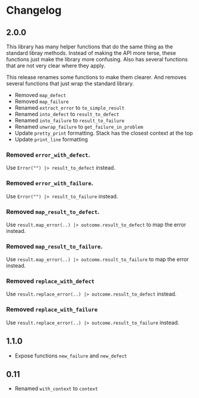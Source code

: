 # Changelog

## 2.0.0

This library has many helper functions that do the same thing as the standard libray methods.
Instead of making the API more terse, these functions just make the library more confusing.
Also has several functions that are not very clear where they apply.

This release renames some functions to make them clearer. And removes several functions that just wrap the standard library.

- Removed `map_defect`
- Removed `map_failure`
- Renamed `extract_error` to `to_simple_result`
- Renamed `into_defect` to `result_to_defect`
- Renamed `into_failure` to `result_to_failure`
- Renamed `unwrap_failure` to `get_failure_in_problem`
- Update `pretty_print` formatting. Stack has the closest context at the top
- Update `print_line` formatting

### Removed `error_with_defect`.

Use `Error("") |> result_to_defect` instead.

### Removed `error_with_failure`.

Use `Error("") |> result_to_failure` instead.

### Removed `map_result_to_defect`.

Use `result.map_error(..) |> outcome.result_to_defect` to map the error instead.

### Removed `map_result_to_failure`.

Use `result.map_error(..) |> outcome.result_to_failure` to map the error instead.

### Removed `replace_with_defect`

Use `result.replace_error(..) |> outcome.result_to_defect` instead.

### Removed `replace_with_failure`

Use `result.replace_error(..) |> outcome.result_to_failure` instead.

## 1.1.0

- Expose functions `new_failure` and `new_defect`

## 0.11

- Renamed `with_context` to `context`
